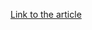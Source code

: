 [Link to the article](https://www.welivesecurity.com/2015/03/02/blu-ray-exploits-allow-computer-malware-infection/)
